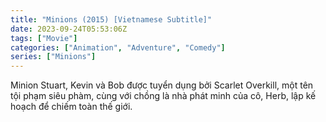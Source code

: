 ```yaml
---
title: "Minions (2015) [Vietnamese Subtitle]"
date: 2023-09-24T05:53:06Z
tags: ["Movie"]
categories: ["Animation", "Adventure", "Comedy"]
series: ["Minions"]
---
```


Minion Stuart, Kevin và Bob được tuyển dụng bởi Scarlet Overkill, một tên tội phạm siêu phàm, cùng với chồng là nhà phát minh của cô, Herb, lập kế hoạch để chiếm toàn thế giới.

  <mux-player stream-type="on-demand"
  src="https://kp3d-my.sharepoint.com/personal/ryoo_kp3d_onmicrosoft_com/_layouts/15/download.aspx?share=ERk9opMNkH1DqVEja-zj4rIBL1_VsaJqHS7ZLpGP-JV-Yw" metadata-video-title="Minions (2015) [Vietnamese Subtitle]" prefer-playback="mse" controls>
  </mux-player>
  
  
  <script src="https://cdn.jsdelivr.net/npm/@mux/mux-player"></script>
  
   <script id="45hPcp3ZvWekvpejnyiEGtxh2aXKexSnVsqOzzj697Y" type="application/ld+json">
 {
  "@context": "https://schema.org/",
  "@type": "VideoObject",
  "name": "Minions",
  "contentUrl": "https://stream.mux.com/45hPcp3ZvWekvpejnyiEGtxh2aXKexSnVsqOzzj697Y.m3u8",
  "thumbnailUrl": "https://www.themoviedb.org/t/p/original/pZxmcsa3FX3kYLhJD5DLutsamNo.jpg?width=314&fit_mode=preserve&time=25",
  "uploadDate": "2023-09-24T05:53:06Z",
}

</script>